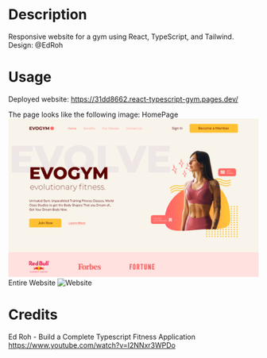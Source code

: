 # Description

Responsive website for a gym using React, TypeScript, and Tailwind.
Design: @EdRoh

# Usage

Deployed website: https://31dd8662.react-typescript-gym.pages.dev/

The page looks like the following image:
HomePage ![Homepage](./src/assets/Gym-Home.png)
Entire Website ![Website](./src/assets/full-GYM.png)

# Credits

Ed Roh - Build a Complete Typescript Fitness Application
https://www.youtube.com/watch?v=I2NNxr3WPDo

